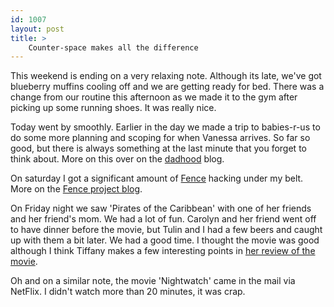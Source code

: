 ```yaml
---
id: 1007
layout: post
title: >
    Counter-space makes all the difference
---
```


This weekend is ending on a very relaxing note. Although its late, we've got blueberry muffins cooling off and we are getting ready for bed. There was a change from our routine this afternoon as we made it to the gym after picking up some running shoes. It was really nice.

Today went by smoothly. Earlier in the day we made a trip to babies-r-us to do some more planning and scoping for when Vanessa arrives. So far so good, but there is always something at the last minute that you forget to think about. More on this over on the <a href="/dadhood">dadhood</a> blog.

On saturday I got a significant amount of <a href="http://fence.typepad.com/">Fence</a> hacking under my belt. More on the <a href="http://fence.typepad.com/">Fence project blog</a>.

On Friday night we saw 'Pirates of the Caribbean' with one of her friends and her friend's mom. We had a lot of fun. Carolyn and her friend went off to have dinner before the movie, but Tulin and I had a few beers and caught up with them a bit later. We had a good time. I thought the movie was good although I think Tiffany makes a few interesting points in <a href="http://tiffany.vox.com/library/post/piratesshmirates.html">her review of the movie</a>.

Oh and on a similar note, the movie 'Nightwatch' came in the mail via NetFlix. I didn't watch more than 20 minutes, it was crap.
